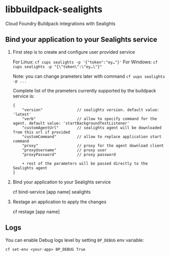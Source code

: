 # libbuildpack-sealights
Cloud Foundry Buildpack integrations with Sealights

## Bind your application to your Sealights service

1. First step is to create and configure user provided service

    For Linux:
    ```cf cups sealights -p '{"token":"ey…"}'```
    For Windows:
    ```cf cups sealights -p "{\"token\":\"ey…\"}"```

    Note: you can change prameters later with command `cf uups sealights -p ...`

    Complete list of the prameters currently supported by the buildpack service is:
    ```
    {
        "version"               // sealights version. default value: 'latest'
        "verb"                  // allow to specify command for the agent. default value: 'startBackgroundTestListener'
        "customAgentUrl"        // sealights agent will be downloaded from this url if provided
        "customCommand"         // allow to replace application start command
        "proxy"                 // proxy for the agent download client
        "proxyUsername"         // proxy user
        "proxyPassword"         // proxy password

        + rest of the parameters will be passed directly to the Sealights agent
    }
    ```

2. Bind your application to your Sealights service

    cf bind-service [app name] sealights

3. Restage an application to apply the changes

    cf restage [app name]

## Logs

You can enable Debug logs level by setting `BP_DEBUG` env variable:
```
cf set-env <your-app> BP_DEBUG True
```